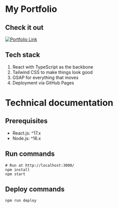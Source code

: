 # My Portfolio

## Check it out
[![Portfolio Link](https://user-images.githubusercontent.com/39443615/178343499-e5439893-49f0-4a21-ae4e-efcc89651fed.png)]((https://oliverklukas.github.io/))

## Tech stack
1. React with TypeScript as the backbone
2. Tailwind CSS to make things look good
3. GSAP for everything that moves
4. Deployment via GitHub Pages

# Technical documentation

## Prerequisites
- React.js: ^17.x
- Node.js: ^16.x

## Run commands
```shell
# Run at http://localhost:3000/
npm install
npm start
```

## Deploy commands
```shell
npm run deploy
```
